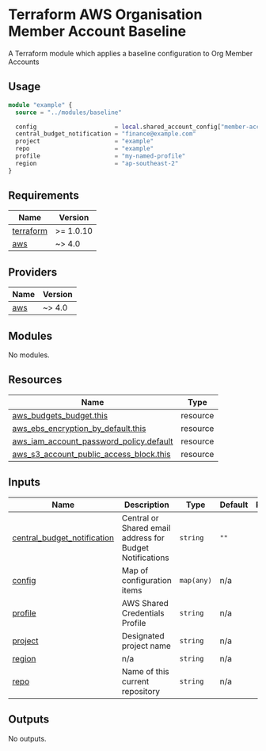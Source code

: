 # Terraform AWS Organisation Member Account Baseline

A Terraform module which applies a baseline configuration to Org Member Accounts


## Usage

```terraform
module "example" {
  source = "../modules/baseline"

  config                      = local.shared_account_config["member-account-name"]
  central_budget_notification = "finance@example.com"
  project                     = "example"
  repo                        = "example"
  profile                     = "my-named-profile"
  region                      = "ap-southeast-2"
}
```

<!-- BEGINNING OF PRE-COMMIT-TERRAFORM DOCS HOOK -->
## Requirements

| Name | Version |
|------|---------|
| <a name="requirement_terraform"></a> [terraform](#requirement\_terraform) | >= 1.0.10 |
| <a name="requirement_aws"></a> [aws](#requirement\_aws) | ~> 4.0 |

## Providers

| Name | Version |
|------|---------|
| <a name="provider_aws"></a> [aws](#provider\_aws) | ~> 4.0 |

## Modules

No modules.

## Resources

| Name | Type |
|------|------|
| [aws_budgets_budget.this](https://registry.terraform.io/providers/hashicorp/aws/latest/docs/resources/budgets_budget) | resource |
| [aws_ebs_encryption_by_default.this](https://registry.terraform.io/providers/hashicorp/aws/latest/docs/resources/ebs_encryption_by_default) | resource |
| [aws_iam_account_password_policy.default](https://registry.terraform.io/providers/hashicorp/aws/latest/docs/resources/iam_account_password_policy) | resource |
| [aws_s3_account_public_access_block.this](https://registry.terraform.io/providers/hashicorp/aws/latest/docs/resources/s3_account_public_access_block) | resource |

## Inputs

| Name | Description | Type | Default | Required |
|------|-------------|------|---------|:--------:|
| <a name="input_central_budget_notification"></a> [central\_budget\_notification](#input\_central\_budget\_notification) | Central or Shared email address for Budget Notifications | `string` | `""` | no |
| <a name="input_config"></a> [config](#input\_config) | Map of configuration items | `map(any)` | n/a | yes |
| <a name="input_profile"></a> [profile](#input\_profile) | AWS Shared Credentials Profile | `string` | n/a | yes |
| <a name="input_project"></a> [project](#input\_project) | Designated project name | `string` | n/a | yes |
| <a name="input_region"></a> [region](#input\_region) | n/a | `string` | n/a | yes |
| <a name="input_repo"></a> [repo](#input\_repo) | Name of this current repository | `string` | n/a | yes |

## Outputs

No outputs.

<!-- END OF PRE-COMMIT-TERRAFORM DOCS HOOK -->
